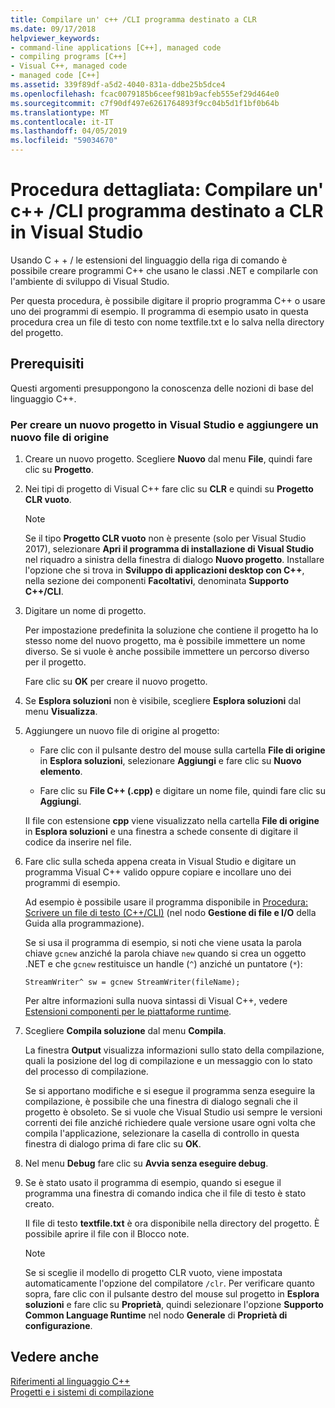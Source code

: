 ```yaml
---
title: Compilare un' c++ /CLI programma destinato a CLR
ms.date: 09/17/2018
helpviewer_keywords:
- command-line applications [C++], managed code
- compiling programs [C++]
- Visual C++, managed code
- managed code [C++]
ms.assetid: 339f89df-a5d2-4040-831a-ddbe25b5dce4
ms.openlocfilehash: fcac0079185b6ceef981b9acfeb555ef29d464e0
ms.sourcegitcommit: c7f90df497e6261764893f9cc04b5d1f1bf0b64b
ms.translationtype: MT
ms.contentlocale: it-IT
ms.lasthandoff: 04/05/2019
ms.locfileid: "59034670"
---
```

# <a name="walkthrough-compile-a-ccli-program-that-targets-the-clr-in-visual-studio"></a>Procedura dettagliata: Compilare un' c++ /CLI programma destinato a CLR in Visual Studio

Usando C + + / le estensioni del linguaggio della riga di comando è possibile creare programmi C++ che usano le classi .NET e compilarle con l'ambiente di sviluppo di Visual Studio.

Per questa procedura, è possibile digitare il proprio programma C++ o usare uno dei programmi di esempio. Il programma di esempio usato in questa procedura crea un file di testo con nome textfile.txt e lo salva nella directory del progetto.

## <a name="prerequisites"></a>Prerequisiti

Questi argomenti presuppongono la conoscenza delle nozioni di base del linguaggio C++.

### <a name="to-create-a-new-project-in-visual-studio-and-add-a-new-source-file"></a>Per creare un nuovo progetto in Visual Studio e aggiungere un nuovo file di origine

1. Creare un nuovo progetto. Scegliere **Nuovo** dal menu **File**, quindi fare clic su **Progetto**.

1. Nei tipi di progetto di Visual C++ fare clic su **CLR** e quindi su **Progetto CLR vuoto**.

   > [!NOTE]
   > Se il tipo **Progetto CLR vuoto** non è presente (solo per Visual Studio 2017), selezionare **Apri il programma di installazione di Visual Studio** nel riquadro a sinistra della finestra di dialogo **Nuovo progetto**. Installare l'opzione che si trova in **Sviluppo di applicazioni desktop con C++**, nella sezione dei componenti **Facoltativi**, denominata **Supporto C++/CLI**.<br/>

1. Digitare un nome di progetto.

   Per impostazione predefinita la soluzione che contiene il progetto ha lo stesso nome del nuovo progetto, ma è possibile immettere un nome diverso. Se si vuole è anche possibile immettere un percorso diverso per il progetto.

   Fare clic su **OK** per creare il nuovo progetto.

1. Se **Esplora soluzioni** non è visibile, scegliere **Esplora soluzioni** dal menu **Visualizza**.

1. Aggiungere un nuovo file di origine al progetto:

   - Fare clic con il pulsante destro del mouse sulla cartella **File di origine** in **Esplora soluzioni**, selezionare **Aggiungi** e fare clic su **Nuovo elemento**.

   - Fare clic su **File C++ (.cpp)** e digitare un nome file, quindi fare clic su **Aggiungi**.

   Il file con estensione **cpp** viene visualizzato nella cartella **File di origine** in **Esplora soluzioni** e una finestra a schede consente di digitare il codice da inserire nel file.

1. Fare clic sulla scheda appena creata in Visual Studio e digitare un programma Visual C++ valido oppure copiare e incollare uno dei programmi di esempio.

   Ad esempio è possibile usare il programma disponibile in [Procedura: Scrivere un file di testo (C++/CLI)](how-to-write-a-text-file-cpp-cli.md) (nel nodo **Gestione di file e I/O** della Guida alla programmazione).

   Se si usa il programma di esempio, si noti che viene usata la parola chiave `gcnew` anziché la parola chiave `new` quando si crea un oggetto .NET e che `gcnew` restituisce un handle (`^`) anziché un puntatore (`*`):

   `StreamWriter^ sw = gcnew StreamWriter(fileName);`

   Per altre informazioni sulla nuova sintassi di Visual C++, vedere [Estensioni componenti per le piattaforme runtime](../extensions/component-extensions-for-runtime-platforms.md).

1. Scegliere **Compila soluzione** dal menu **Compila**.

   La finestra **Output** visualizza informazioni sullo stato della compilazione, quali la posizione del log di compilazione e un messaggio con lo stato del processo di compilazione.

   Se si apportano modifiche e si esegue il programma senza eseguire la compilazione, è possibile che una finestra di dialogo segnali che il progetto è obsoleto. Se si vuole che Visual Studio usi sempre le versioni correnti dei file anziché richiedere quale versione usare ogni volta che compila l'applicazione, selezionare la casella di controllo in questa finestra di dialogo prima di fare clic su **OK**.

1. Nel menu **Debug** fare clic su **Avvia senza eseguire debug**.

1. Se è stato usato il programma di esempio, quando si esegue il programma una finestra di comando indica che il file di testo è stato creato.

   Il file di testo **textfile.txt** è ora disponibile nella directory del progetto. È possibile aprire il file con il Blocco note.

   > [!NOTE]
   > Se si sceglie il modello di progetto CLR vuoto, viene impostata automaticamente l'opzione del compilatore `/clr`. Per verificare quanto sopra, fare clic con il pulsante destro del mouse sul progetto in **Esplora soluzioni** e fare clic su **Proprietà**, quindi selezionare l'opzione **Supporto Common Language Runtime** nel nodo **Generale** di **Proprietà di configurazione**.

## <a name="see-also"></a>Vedere anche

[Riferimenti al linguaggio C++](../cpp/cpp-language-reference.md)<br/>
[Progetti e i sistemi di compilazione](../build/projects-and-build-systems-cpp.md)<br/>
